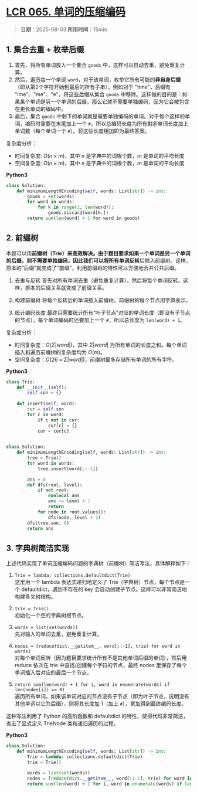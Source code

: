 # [LCR 065. 单词的压缩编码](https://leetcode.cn/problems/iSwD2y/description/)

> **日期**：2025-08-03
> **所用时间**：15min

## 1. 集合去重 + 枚举后缀

1. 首先，将所有单词放入一个集合 `goods` 中，这样可以自动去重，避免重复计算。
2. 然后，遍历每一个单词 `word`，对于该单词，枚举它所有可能的**非自身后缀**（即从第2个字符开始到最后的所有子串），例如对于 "time"，后缀有 "ime"、"me"、"e"。将这些后缀从集合 `goods` 中移除。这样做的目的是：如果某个单词是另一个单词的后缀，那么它就不需要单独编码，因为它会被包含在更长单词的编码中。
3. 最后，集合 `goods` 中剩下的单词就是需要单独编码的单词。对于每个这样的单词，编码时需要在末尾加上一个 `#`，所以总编码长度为所有剩余单词长度加上单词数（每个单词一个 `#`）。将这些长度相加即为最终答案。

复杂度分析：
- 时间复杂度: $O(n \times m)$，其中 $n$ 是字典中的词根个数，$m$ 是单词的平均长度
- 空间复杂度: $O(n \times m)$，其中 $n$ 是字典中的词根个数，$m$ 是单词的平均长度

**Python3**

```python
class Solution:
    def minimumLengthEncoding(self, words: List[str]) -> int:
        goods = set(words)
        for word in words:
            for k in range(1, len(word)):
                goods.discard(word[k:])
        return sum(len(word) + 1 for word in goods)
```

## 2. 前缀树

本题可以用**前缀树（Trie）**来高效解决。由于题目要求如果一个单词是另一个单词的后缀，则不需要单独编码，因此我们可以将所有单词**反转**后插入前缀树。这样，原本的“后缀”就变成了“前缀”，利用前缀树的特性可以方便地合并公共后缀。

1. 去重与反转
   首先对所有单词去重（避免重复计算），然后将每个单词反转。这样，原本的后缀关系就变成了前缀关系。

2. 构建前缀树
   将每个反转后的单词插入前缀树。前缀树的每个节点用字典表示。

3. 统计编码长度
   最终只需要统计所有“叶子节点”对应的单词长度（即没有子节点的节点），每个单词编码时还要加上一个 `#`，所以总长度为 `len(word) + 1`。

复杂度分析：

- 时间复杂度：$O(Σ|word|)$，其中 $Σ|word|$ 为所有单词的长度之和。每个单词插入和遍历前缀树的复杂度均为 $O(m)$。
- 空间复杂度：$O(26 \times Σ|word|)$，前缀树最多存储所有单词的所有字符。

**Python3**

```python
class Trie:
    def __init__(self):
        self.son = {}
    
    def insert(self, word):
        cur = self.son
        for c in word:
            if c not in cur:
                cur[c] = {}
            cur = cur[c]
    

class Solution:
    def minimumLengthEncoding(self, words: List[str]) -> int:
        tree = Trie()
        for word in words:
            tree.insert(word[::-1])

        ans = 0
        def dfs(root, level):
            if not root:
                nonlocal ans
                ans += level + 1
                return
            for node in root.values():
                dfs(node, level + 1)
        dfs(tree.son, 0)
        return ans
```

## 3. 字典树简洁实现

上述代码实现了单词压缩编码问题的字典树（前缀树）简洁写法，具体解释如下：

1. `Trie = lambda: collections.defaultdict(Trie)`  
   这里用一个 lambda 表达式递归地定义了 Trie（字典树）节点，每个节点是一个 defaultdict，遇到不存在的 key 会自动创建子节点。这样可以非常简洁地构建多叉树结构。

2. `trie = Trie()`  
   初始化一个空的字典树根节点。

3. `words = list(set(words))`  
   先对输入的单词去重，避免重复计算。

4. `nodes = [reduce(dict.__getitem__, word[::-1], trie) for word in words]`  
   对每个单词反转（因为题目要求统计所有不是其他单词后缀的单词），然后用 reduce 依次在 trie 中查找/创建每个字符的节点，最终 nodes 里保存了每个单词插入后对应的最后一个节点。

5. `return sum(len(word) + 1 for i, word in enumerate(words) if len(nodes[i]) == 0)`  
   遍历所有单词，如果该单词对应的节点没有子节点（即为叶子节点，说明没有其他单词以它为后缀），则将其长度加 1（加上 `#`），累加得到最终编码长度。

这种写法利用了 Python 的高阶函数和 defaultdict 的特性，使得代码非常简洁，省去了显式定义 TrieNode 类和递归遍历的过程。


**Python3**

```python
class Solution:
    def minimumLengthEncoding(self, words: List[str]) -> int:
        Trie = lambda: collections.defaultdict(Trie)
        trie = Trie()

        words = list(set(words))
        nodes = [reduce(dict.__getitem__, word[::-1], trie) for word in words]
        return sum(len(word) + 1 for i, word in enumerate(words) if len(nodes[i]) == 0)
```